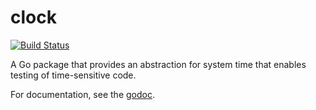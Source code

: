 clock
====

[![Build Status](https://travis-ci.org/jmhodges/clock.png?branch=master)](https://travis-ci.org/jmhodges/clock)

A Go package that provides an abstraction for system time that enables
testing of time-sensitive code.

For documentation, see the
[godoc](http://godoc.org/github.com/jmhodges/clock).
